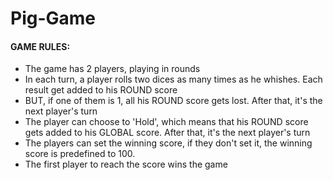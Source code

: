 # Pig-Game

#### GAME RULES:

- The game has 2 players, playing in rounds
- In each turn, a player rolls two dices as many times as he whishes. Each result get added to his ROUND score
- BUT, if one of them is 1, all his ROUND score gets lost. After that, it's the next player's turn
- The player can choose to 'Hold', which means that his ROUND score gets added to his GLOBAL score. After that, it's the next player's turn
- The players can set the winning score, if they don't set it, the winning score is predefined to 100.
- The first player to reach the score wins the game
